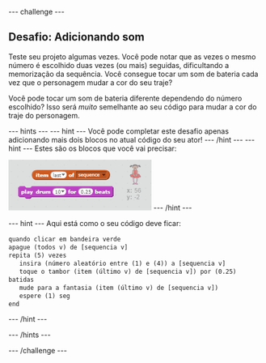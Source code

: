 \--- challenge \---

## Desafio: Adicionando som

Teste seu projeto algumas vezes. Você pode notar que as vezes o mesmo número é escolhido duas vezes (ou mais) seguidas, dificultando a memorização da sequência. Você consegue tocar um som de bateria cada vez que o personagem mudar a cor do seu traje?

Você pode tocar um som de bateria diferente dependendo do número escolhido? Isso será *muito* semelhante ao seu código para mudar a cor do traje do personagem.

\--- hints \--- \--- hint \--- Você pode completar este desafio apenas adicionando mais dois blocos no atual código do seu ator! \--- /hint \--- \--- hint \--- Estes são os blocos que você vai precisar:

![Hint drum blocks](images/hint-drumblocks.png) \--- /hint \---

\--- hint \--- Aqui está como o seu código deve ficar:

```blocks
quando clicar em bandeira verde
apague (todos v) de [sequencia v]
repita (5) vezes
   insira (número aleatório entre (1) e (4)) a [sequencia v]
   toque o tambor (item (último v) de [sequencia v]) por (0.25) batidas
   mude para a fantasia (item (último v) de [sequencia v])
   espere (1) seg
end
```

\--- /hint \---

\--- /hints \---

\--- /challenge \---